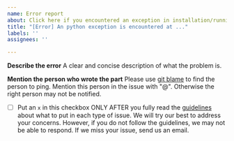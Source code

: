 ```yaml
---
name: Error report
about: Click here if you encountered an exception in installation/running.
title: "[Error] An python exception is encountered at ..."
labels: ''
assignees: ''

---
```


**Describe the error**
A clear and concise description of what the problem is.

**Mention the person who wrote the part**
Please use [git blame](https://linuxhint.com/git_blame/) to find the person to ping. Mention this person in the issue with "@". Otherwise the right person may not be notified.

- [ ] Put an `x` in this checkbox ONLY AFTER you fully read the [guidelines](https://github.com/frank-xwang/RIDE-LongTailRecognition/blob/main/contributing.md) about what to put in each type of issue. We will try our best to address your concerns. However, if you do not follow the guidelines, we may not be able to respond. If we miss your issue, send us an email.
